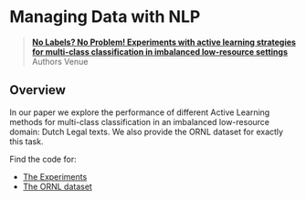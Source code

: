 # Managing Data with NLP

> [**No Labels? No Problem! Experiments with active learning strategies for multi-class classification in imbalanced low-resource settings**](https://arxiv.org/abs/placeholder)
> Authors
> Venue

## Overview

In our paper we explore the performance of different Active Learning methods for multi-class classification in an imbalanced low-resource domain: Dutch Legal texts. We also provide the ORNL dataset for exactly this task.

Find the code for:

- [The Experiments](Experiments/)
- [The ORNL dataset](ORNL/)
